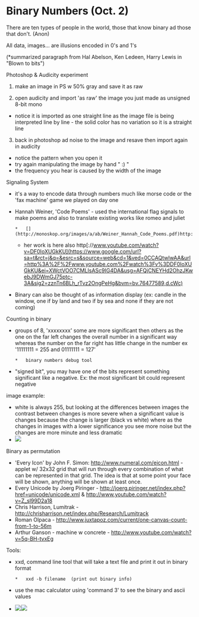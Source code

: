 # Binary Numbers (Oct. 2)

There are ten types of people in the world, those that know binary ad those that don't. (Anon)

All data, images... are illusions encoded in 0's and 1's 

(*summarized paragraph from Hal Abelson, Ken Ledeen, Harry Lewis in "Blown to bits")

Photoshop & Audicity experiment 

1) make an image in PS w 50% gray and save it as raw

2) open audicity and import 'as raw' the image you just made as unsigned 8-bit mono

*   notice it is imported as one straight line as the image file is being interpreted line by line - the solid color has no variation so it is a straight line 

3) back in photoshop ad noise to the image and resave then import again in audicity

*   notice the pattern when you open it
*   try again manipulating the image by hand " :) "
*   the frequency you hear is caused by the width of the image

Signaling System

*   it's a way to encode data through numbers much like morse code or the 'fax machine' game we played on day one
*   Hannah Weiner, 'Code Poems' - used the international flag signals to make poems and also to translate existing works like romeo and juliet 

        *   [](http://monoskop.org/images/a/ab/Weiner_Hannah_Code_Poems.pdf)http://monoskop.org/images/a/ab/Weiner_Hannah_Code_Poems.pdf
    *   her work is here also [](http://www.youtube.com/watch?v=DF0IoXUGkKU)http[://www.youtube.com/watch?v=DF0IoXUGkKU](https://www.google.com/url?sa=t&rct=j&q=&esrc=s&source=web&cd=1&ved=0CCAQtwIwAA&url=http%3A%2F%2Fwww.youtube.com%2Fwatch%3Fv%3DDF0IoXUGkKU&ei=XWctVOO7CMLIsASc9IG4DA&usg=AFQjCNEYHd2OhzJKwebJ9DWmGJ75ptc-3A&sig2=zznTn6BLh_rTvz2OngPeHg&bvm=bv.76477589,d.cWc)

*   Binary can also be thought of as information display (ex: candle in the window, one if by land and two if by sea and none if they are not coming)

Counting in binary

*   groups of 8, 'xxxxxxxx' some are more significant then others as the one on the far left changes the overall number in a significant way whereas the number on the far right has little change in the number ex '11111111 = 255 and 01111111 = 127'

        *   binary numbers debug tool

*   "signed bit", you may have one of the bits represent something significant like a negative. Ex: the most significant bit could represent negative 

image example: 

*   white is always 255, but looking at the differences between images the contrast between changes is more severe when a significant value is changes because the change is larger (black vs white) where as the changes in images with a lower significance you see more noise but the changes are more minute and less dramatic
*   ![](https://hackpad-attachments.s3.amazonaws.com/hackpad.com_VCZ2oGTI1sx_p.252113_1412264981240_undefined)

Binary as permutation

*   'Every Icon' by John F. Simon: [](http://www.numeral.com/eicon.html)http://www.numeral.com/eicon.html - applet w/ 32x32 grid that will run through every combination of what can be represented in that grid. The idea is that at some point your face will be shown, anything will be shown at least once. 
*   Every Unicode by Joerg Piringer - [](http://joerg.piringer.net/index.php?href=unicode/unicode.xml)http://joerg.piringer.net/index.php?href=unicode/unicode.xml & [](http://www.youtube.com/watch?v=Z_sl99D2a18)http://www.youtube.com/watch?v=Z_sl99D2a18
*   Chris Harrison, Lumitrak - [](http://chrisharrison.net/index.php/Research/Lumitrack)http://chrisharrison.net/index.php/Research/Lumitrack
*   Roman Olpaca - [](http://www.juxtapoz.com/current/one-canvas-count-from-1-to-56m)http://www.juxtapoz.com/current/one-canvas-count-from-1-to-56m
*   Arthur Ganson - machine w concrete - [](http://www.youtube.com/watch?v=5q-BH-tvxEg)http://www.youtube.com/watch?v=5q-BH-tvxEg

Tools:

*   xxd, command line tool that will take a text file and print it out in binary format

        *   xxd -b filename  (print out binary info)

*   use the mac calculator using 'command 3' to see the binary and ascii values 
*   ![](https://hackpad-attachments.s3.amazonaws.com/hackpad.com_VCZ2oGTI1sx_p.252113_1412270902394_undefined)![](/static/img/pixel.gif)